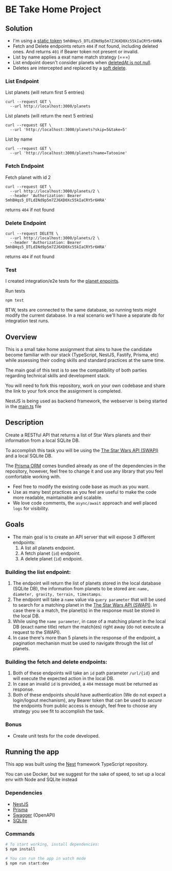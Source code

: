 # BE Take Home Project

## Solution

- I'm using a [static token](https://github.com/mejiaej/planets/blob/6241e4208cef7f2d9225199c8fe17542aa682e4d/src/core/guards/auth.guard.ts#L9) `5mhBHqs5_DTLdINd9p5m7ZJ6XD0Xc55kIaCRY5r6HRA`
- Fetch and Delete endpoints return `404` if not found, including deleted ones. And returns `401` if Bearer token not present or invalid.
- List by name applies a exat name match strategy (===)
- List endpoint doesn't consider planets when [deletedAt is not null](https://github.com/mejiaej/planets/blob/6241e4208cef7f2d9225199c8fe17542aa682e4d/src/db/prisma/services/prisma.service.ts#L36-L45).
- Deletes are intercepted and replaced by a [soft delete](https://github.com/mejiaej/planets/blob/6241e4208cef7f2d9225199c8fe17542aa682e4d/src/db/prisma/services/prisma.service.ts#L60-L83).

### List Endpoint

List planets (will return first 5 entries)

```
curl --request GET \
  --url http://localhost:3000/planets
```

List planets (will return the next 5 entries)

```
curl --request GET \
  --url 'http://localhost:3000/planets?skip=5&take=5'
```

List by name

```
curl --request GET \
  --url 'http://localhost:3000/planets?name=Tatooine'
```

### Fetch Endpoint

Fetch planet with id 2

```
curl --request GET \
  --url http://localhost:3000/planets/2 \
  --header 'Authorization: Bearer 5mhBHqs5_DTLdINd9p5m7ZJ6XD0Xc55kIaCRY5r6HRA'
```

returns `404` if not found

### Delete Endpoint

```
curl --request DELETE \
  --url http://localhost:3000/planets/2 \
  --header 'Authorization: Bearer 5mhBHqs5_DTLdINd9p5m7ZJ6XD0Xc55kIaCRY5r6HRA'
```

returns `404` if not found

### Test

I created integration/e2e tests for the [planet enpoints](https://github.com/mejiaej/planets/blob/main/src/resources/planet/test/planets.e2e-spec.spec.ts).

Run tests
```
npm test
```

BTW, tests are connected to the same database, so running tests might modify the current database. In a real scenario we'll have a separate db for integration test runs.

## Overview

This is a small take home assignment that aims to have the candidate become familiar with our stack (TypeScript, NestJS, Fastify, Prisma, etc) while assessing their coding skills and standard practices at the same time.

The main goal of this test is to see the compatibility of both parties regarding technical skills and development stack.

You will need to fork this repository, work on your own codebase and share the link to your fork once the assignment is completed.

NestJS is being used as backend framework, the webserver is being started in the [main.ts](https://github.com/Minded-Engineering/take-home-be/blob/main/src/main.ts) file

## Description

Create a RESTful API that returns a list of Star Wars planets and their information from a local SQLite DB.

To accomplish this task you will be using the [The Star Wars API (SWAPI)](https://swapi.dev/) and a local SQLite DB.

The [Prisma ORM](https://www.prisma.io/) comes bundled already as one of the dependencies in the repository, however, feel free to change it and use any library that you feel comfortable working with.

- Feel free to modify the existing code base as much as you want.
- Use as many best practices as you feel are useful to make the code more readable, maintainable and scalable.
- We love code comments, the `async/await` approach and well placed `logs` for visibility.

## Goals

- The main goal is to create an API server that will expose 3 different endpoints:
  1. A list all planets endpoint.
  2. A fetch planet (`id`) endpoint.
  3. A delete planet (`id`) endpoint.

### Building the list endpoint:

1. The endpoint will return the list of planets stored in the local database (SQLite DB), the information from planets to be stored are: `name, diameter, gravity, terrain, timestamps`.
2. The endpoint will take a `name` value via `query parameter` that will be used to search for a matching planet in the [The Star Wars API (SWAPI)](https://swapi.dev/). In case there is a match, the planet(s) in the response must be stored in the local DB.
3. While using the `name parameter`, in case of a matching planet in the local DB (exact name title) return the match(es) right away (do not execute a request to the SWAPI).
4. In case there's more than 5 planets in the response of the endpoint, a pagination mechanisn must be used to navigate through the list of planets.

### Building the fetch and delete endpoints:

1. Both of these endpoints will take an `id` path parameter `/url/{id}` and will execute the expected action in the local DB.
2. In case an invalid `id` is provided, a `404` message must be returned as response.
3. Both of these endpoints should have authentication (We do not expect a login/logout mechanism), any Bearer token that can be used to _secure_ the endpoints from public access is enough, feel free to choose any strategy you see fit to accomplish the task.

### Bonus

- Create unit tests for the code developed.

## Running the app

This app was built using the [Nest](https://github.com/nestjs/nest) framework TypeScript repository.

You can use Docker, but we suggest for the sake of speed, to set up a local env with Node and SQLite instead

### Dependencies

- [NestJS](https://nestjs.com/)
- [Prisma](https://www.prisma.io/)
- [Swagger](https://swagger.io/) (OpenAPI)
- [SQLite](https://www.sqlite.org/index.html)

### Commands

```sh
# To start working, install dependencies:
$ npm install

# You can run the app in watch mode
$ npm run start:dev
```
